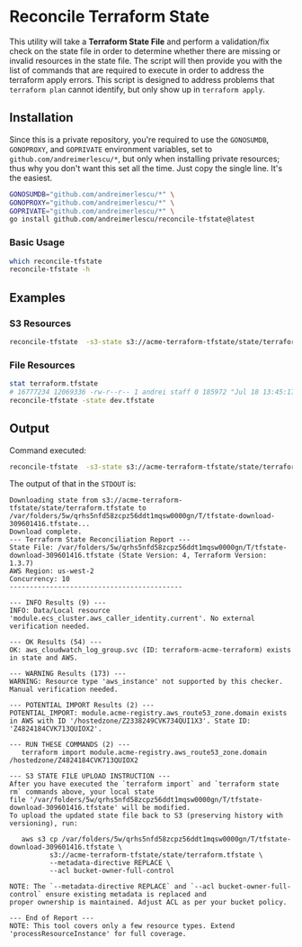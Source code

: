 # Reconcile Terraform State

This utility will take a **Terraform State File** and perform a validation/fix check on the state file in order to
determine whether there are missing or invalid resources in the state file. The script will then provide you with
the list of commands that are required to execute in order to address the terraform apply errors. This script is 
designed to address problems that `terraform plan` cannot identify, but only show up in `terraform apply`. 

## Installation

Since this is a private repository, you're required to use the `GONOSUMDB`, `GONOPROXY`, and `GOPRIVATE` environment
variables, set to `github.com/andreimerlescu/*`, but only when installing private resources; thus why you don't want this
set all the time. Just copy the single line. It's the easiest.

```bash
GONOSUMDB="github.com/andreimerlescu/*" \
GONOPROXY="github.com/andreimerlescu/*" \
GOPRIVATE="github.com/andreimerlescu/*" \
go install github.com/andreimerlescu/reconcile-tfstate@latest
```

### Basic Usage

```bash
which reconcile-tfstate
reconcile-tfstate -h
```

## Examples

### S3 Resources

```bash
reconcile-tfstate  -s3-state s3://acme-terraform-tfstate/state/terraform.tfstate
```

### File Resources

```bash
stat terraform.tfstate
# 16777234 12069336 -rw-r--r-- 1 andrei staff 0 185972 "Jul 18 13:45:17 2025" "Jul 18 13:45:16 2025" "Jul 18 13:45:16 2025" "Jul 18 13:45:16 2025" 4096 368 0 dev.tfstate
reconcile-tfstate -state dev.tfstate
```

## Output

Command executed:

```bash
reconcile-tfstate  -s3-state s3://acme-terraform-tfstate/state/terraform.tfstate
```

The output of that in the `STDOUT` is: 

```log
Downloading state from s3://acme-terraform-tfstate/state/terraform.tfstate to /var/folders/5w/qrhs5nfd58zcpz56ddt1mqsw0000gn/T/tfstate-download-309601416.tfstate...
Download complete.
--- Terraform State Reconciliation Report ---
State File: /var/folders/5w/qrhs5nfd58zcpz56ddt1mqsw0000gn/T/tfstate-download-309601416.tfstate (State Version: 4, Terraform Version: 1.3.7)
AWS Region: us-west-2
Concurrency: 10
-------------------------------------------

--- INFO Results (9) ---
INFO: Data/Local resource 'module.ecs_cluster.aws_caller_identity.current'. No external verification needed.

--- OK Results (54) ---
OK: aws_cloudwatch_log_group.svc (ID: terraform-acme-terraform) exists in state and AWS.

--- WARNING Results (173) ---
WARNING: Resource type 'aws_instance' not supported by this checker. Manual verification needed.

--- POTENTIAL IMPORT Results (2) ---
POTENTIAL_IMPORT: module.acme-registry.aws_route53_zone.domain exists in AWS with ID '/hostedzone/Z2338249CVK734QUI1X3'. State ID: 'Z4824184CVK713QUIOX2'.

--- RUN THESE COMMANDS (2) ---
   terraform import module.acme-registry.aws_route53_zone.domain /hostedzone/Z4824184CVK713QUIOX2

--- S3 STATE FILE UPLOAD INSTRUCTION ---
After you have executed the `terraform import` and `terraform state rm` commands above, your local state 
file '/var/folders/5w/qrhs5nfd58zcpz56ddt1mqsw0000gn/T/tfstate-download-309601416.tfstate' will be modified. 
To upload the updated state file back to S3 (preserving history with versioning), run:

   aws s3 cp /var/folders/5w/qrhs5nfd58zcpz56ddt1mqsw0000gn/T/tfstate-download-309601416.tfstate \
          s3://acme-terraform-tfstate/state/terraform.tfstate \
          --metadata-directive REPLACE \
          --acl bucket-owner-full-control
   
NOTE: The `--metadata-directive REPLACE` and `--acl bucket-owner-full-control` ensure existing metadata is replaced and 
proper ownership is maintained. Adjust ACL as per your bucket policy.

--- End of Report ---
NOTE: This tool covers only a few resource types. Extend 'processResourceInstance' for full coverage.

```


